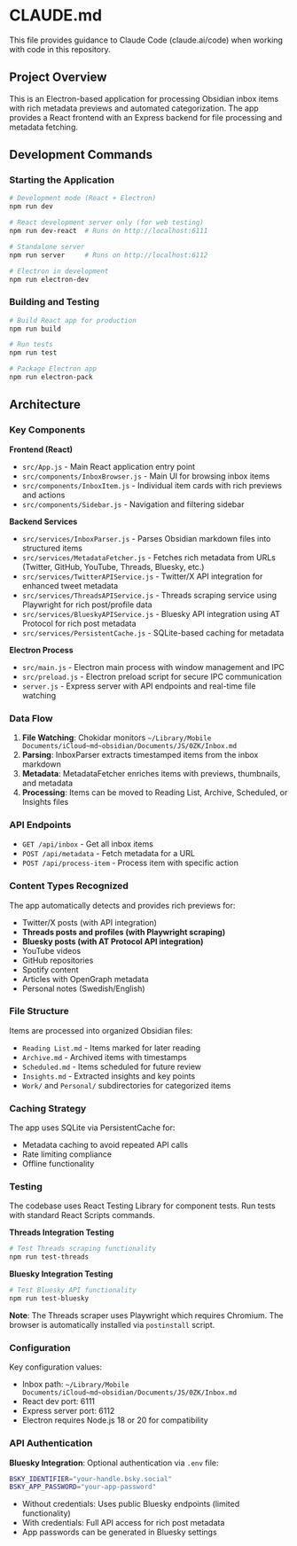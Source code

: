 # CLAUDE.md

This file provides guidance to Claude Code (claude.ai/code) when working with code in this repository.

## Project Overview

This is an Electron-based application for processing Obsidian inbox items with rich metadata previews and automated categorization. The app provides a React frontend with an Express backend for file processing and metadata fetching.

## Development Commands

### Starting the Application
```bash
# Development mode (React + Electron)
npm run dev

# React development server only (for web testing)
npm run dev-react  # Runs on http://localhost:6111

# Standalone server
npm run server     # Runs on http://localhost:6112

# Electron in development
npm run electron-dev
```

### Building and Testing
```bash
# Build React app for production
npm run build

# Run tests
npm run test

# Package Electron app
npm run electron-pack
```

## Architecture

### Key Components

**Frontend (React)**
- `src/App.js` - Main React application entry point
- `src/components/InboxBrowser.js` - Main UI for browsing inbox items
- `src/components/InboxItem.js` - Individual item cards with rich previews and actions
- `src/components/Sidebar.js` - Navigation and filtering sidebar

**Backend Services**
- `src/services/InboxParser.js` - Parses Obsidian markdown files into structured items
- `src/services/MetadataFetcher.js` - Fetches rich metadata from URLs (Twitter, GitHub, YouTube, Threads, Bluesky, etc.)
- `src/services/TwitterAPIService.js` - Twitter/X API integration for enhanced tweet metadata
- `src/services/ThreadsAPIService.js` - Threads scraping service using Playwright for rich post/profile data
- `src/services/BlueskyAPIService.js` - Bluesky API integration using AT Protocol for rich post metadata
- `src/services/PersistentCache.js` - SQLite-based caching for metadata

**Electron Process**
- `src/main.js` - Electron main process with window management and IPC
- `src/preload.js` - Electron preload script for secure IPC communication
- `server.js` - Express server with API endpoints and real-time file watching

### Data Flow

1. **File Watching**: Chokidar monitors `~/Library/Mobile Documents/iCloud~md~obsidian/Documents/JS/0ZK/Inbox.md`
2. **Parsing**: InboxParser extracts timestamped items from the inbox markdown
3. **Metadata**: MetadataFetcher enriches items with previews, thumbnails, and metadata
4. **Processing**: Items can be moved to Reading List, Archive, Scheduled, or Insights files

### API Endpoints

- `GET /api/inbox` - Get all inbox items
- `POST /api/metadata` - Fetch metadata for a URL
- `POST /api/process-item` - Process item with specific action

### Content Types Recognized

The app automatically detects and provides rich previews for:
- Twitter/X posts (with API integration)
- **Threads posts and profiles (with Playwright scraping)**
- **Bluesky posts (with AT Protocol API integration)**
- YouTube videos
- GitHub repositories  
- Spotify content
- Articles with OpenGraph metadata
- Personal notes (Swedish/English)

### File Structure

Items are processed into organized Obsidian files:
- `Reading List.md` - Items marked for later reading
- `Archive.md` - Archived items with timestamps
- `Scheduled.md` - Items scheduled for future review
- `Insights.md` - Extracted insights and key points
- `Work/` and `Personal/` subdirectories for categorized items

### Caching Strategy

The app uses SQLite via PersistentCache for:
- Metadata caching to avoid repeated API calls
- Rate limiting compliance
- Offline functionality

### Testing

The codebase uses React Testing Library for component tests. Run tests with standard React Scripts commands.

**Threads Integration Testing**
```bash
# Test Threads scraping functionality 
npm run test-threads
```

**Bluesky Integration Testing**
```bash
# Test Bluesky API functionality
npm run test-bluesky
```

**Note**: The Threads scraper uses Playwright which requires Chromium. The browser is automatically installed via `postinstall` script.

### Configuration

Key configuration values:
- Inbox path: `~/Library/Mobile Documents/iCloud~md~obsidian/Documents/JS/0ZK/Inbox.md`
- React dev port: 6111
- Express server port: 6112
- Electron requires Node.js 18 or 20 for compatibility

### API Authentication

**Bluesky Integration**: Optional authentication via `.env` file:
```bash
BSKY_IDENTIFIER="your-handle.bsky.social"
BSKY_APP_PASSWORD="your-app-password"
```
- Without credentials: Uses public Bluesky endpoints (limited functionality)
- With credentials: Full API access for rich post metadata
- App passwords can be generated in Bluesky settings